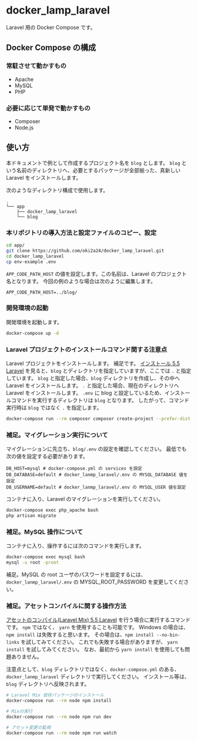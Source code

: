 # docker_lamp_laravel
Laravel 用の Docker Compose です。

## Docker Compose の構成
### 常駐させて動かすもの
- Apache
- MySQL
- PHP

### 必要に応じて単発で動かすもの
- Composer
- Node.js

## 使い方
本ドキュメントで例として作成するプロジェクト名を `blog` とします。
`blog` という名前のディレクトリへ、必要とするパッケージが全部揃った、真新しい Laravel をインストールします。

次のようなディレクトリ構成で使用します。

```
.
└── app
    ├── docker_lamp_laravel
    └── blog
```

### 本リポジトリの導入方法と設定ファイルのコピー、設定
```bash
cd app/
git clone https://github.com/oki2a24/docker_lamp_laravel.git
cd docker_lamp_laravel
cp env-example .env
```

`APP_CODE_PATH_HOST` の値を設定します。この名前は、Laravel のプロジェクト名となります。
今回の例のような場合は次のように編集します。

```
APP_CODE_PATH_HOST=../blog/
```

### 開発環境の起動
開発環境を起動します。

```bash
docker-compose up -d
```

### Laravel プロジェクトのインストールコマンド関する注意点
Laravel プロジェクトをインストールします。
補足です。
[インストール 5.5 Laravel](https://readouble.com/laravel/5.5/ja/installation.html) を見ると、`blog` とディレクトリを指定していますが、ここでは `.` と指定しています。
`blog` と指定した場合、`blog` ディレクトリを作成し、その中へ Laravel をインストールします。
`.` と指定した場合、現在のディレクトリへ Laravel をインストールします。
`.env` に blog と設定しているため、インストールコマンドを実行するディレクトリは `blog` となります。
したがって、コマンド実行時は `blog` ではなく `.` を指定します。

```bash
docker-compose run --rm composer composer create-project --prefer-dist laravel/laravel . "5.5.*"
```

### 補足。マイグレーション実行について
マイグレーションに先立ち、`blog/.env` の設定を確認してください。
最低でも次の値を設定する必要があります。

```
DB_HOST=mysql # docker-compose.yml の services を設定
DB_DATABASE=default # docker_lanmp_laravel/.env の MYSQL_DATABASE 値を設定
DB_USERNAME=default # docker_lanmp_laravel/.env の MYSQL_USER 値を設定
```

コンテナに入り、Laravel のマイグレーションを実行してください。

```bash
docker-compose exec php_apache bash
php artisan migrate
```

### 補足。MySQL 操作について
コンテナに入り、操作するには次のコマンドを実行します。

```bash
docker-compose exec mysql bash
mysql -u root -proot
```

補足。MySQL の root ユーザのパスワードを設定するには、`docker_lanmp_laravel/.env` の MYSQL_ROOT_PASSWORD を変更してください。

### 補足。アセットコンパイルに関する操作方法
[アセットのコンパイル(Laravel Mix) 5.5 Laravel](https://readouble.com/laravel/5.5/ja/mix.html) を行う場合に実行するコマンドです。
`npm` ではなく、 `yarn` を使用することも可能です。
Windows の場合は、`npm install` は失敗すると思います。
その場合は、`npm install --no-bin-links` を試してみてください。
これでも失敗する場合がありますが、 `yarn install` を試してみてください。
なお、最初から `yarn install` を使用しても問題ありません。

注意点として、`blog` ディレクトリではなく、`docker-compose.yml` のある、`docker_lanmp_laravel` ディレクトリで実行してください。
インストール等は、`blog` ディレクトリへ反映されます。

```bash
# Laravel Mix 依存パッケージのインストール
docker-compose run --rm node npm install

# Mixの実行
docker-compose run --rm node npm run dev

# アセット変更の監視
docker-compose run --rm node npm run watch
```

